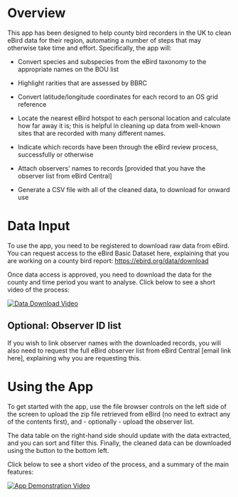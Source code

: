 # Overview

This app has been designed to help county bird recorders in the UK to clean eBird data for their region, automating a number of steps that may otherwise take time and effort. Specifically, the app will:

-   Convert species and subspecies from the eBird taxonomy to the appropriate names on the BOU list

-   Highlight rarities that are assessed by BBRC

-   Convert latitude/longitude coordinates for each record to an OS grid reference

-   Locate the nearest eBird hotspot to each personal location and calculate how far away it is; this is helpful in cleaning up data from well-known sites that are recorded with many different names.

-   Indicate which records have been through the eBird review process, successfully or otherwise

-   Attach observers' names to records [provided that you have the observer list from eBird Central]

-   Generate a CSV file with all of the cleaned data, to download for onward use

# Data Input

To use the app, you need to be registered to download raw data from eBird. You can request access to the eBird Basic Dataset here, explaining that you are working on a county bird report: <https://ebird.org/data/download>

Once data access is approved, you need to download the data for the county and time period you want to analyse. Click below to see a short video of the process:

[![Data Download Video](https://img.youtube.com/vi/ooK396RsaxI/0.jpg)](https://www.youtube.com/watch?v=ooK396RsaxI)

## Optional: Observer ID list

If you wish to link observer names with the downloaded records, you will also need to request the full eBird observer list from eBird Central [email link here], explaining why you are requesting this.

# Using the App

To get started with the app, use the file browser controls on the left side of the screen to upload the zip file retrieved from eBird (no need to extract any of the contents first), and - optionally - upload the observer list.

The data table on the right-hand side should update with the data extracted, and you can sort and filter this. Finally, the cleaned data can be downloaded using the button to the bottom left.

Click below to see a short video of the process, and a summary of the main features:

[![App Demonstration Video](https://img.youtube.com/vi/dLZzKz5HALw/0.jpg)](https://www.youtube.com/watch?v=dLZzKz5HALw)

